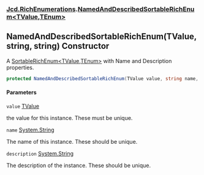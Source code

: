### [Jcd.RichEnumerations](Jcd.RichEnumerations.md 'Jcd.RichEnumerations').[NamedAndDescribedSortableRichEnum&lt;TValue,TEnum&gt;](Jcd.RichEnumerations.NamedAndDescribedSortableRichEnum_TValue,TEnum_.md 'Jcd.RichEnumerations.NamedAndDescribedSortableRichEnum<TValue,TEnum>')

## NamedAndDescribedSortableRichEnum(TValue, string, string) Constructor

A [SortableRichEnum&lt;TValue,TEnum&gt;](Jcd.RichEnumerations.SortableRichEnum_TValue,TEnum_.md 'Jcd.RichEnumerations.SortableRichEnum<TValue,TEnum>')  with Name and Description properties.

```csharp
protected NamedAndDescribedSortableRichEnum(TValue value, string name, string description);
```
#### Parameters

<a name='Jcd.RichEnumerations.NamedAndDescribedSortableRichEnum_TValue,TEnum_.NamedAndDescribedSortableRichEnum(TValue,string,string).value'></a>

`value` [TValue](Jcd.RichEnumerations.NamedAndDescribedSortableRichEnum_TValue,TEnum_.md#Jcd.RichEnumerations.NamedAndDescribedSortableRichEnum_TValue,TEnum_.TValue 'Jcd.RichEnumerations.NamedAndDescribedSortableRichEnum<TValue,TEnum>.TValue')

the value for this instance. These must be unique.

<a name='Jcd.RichEnumerations.NamedAndDescribedSortableRichEnum_TValue,TEnum_.NamedAndDescribedSortableRichEnum(TValue,string,string).name'></a>

`name` [System.String](https://docs.microsoft.com/en-us/dotnet/api/System.String 'System.String')

The name of this instance. These should be unique.

<a name='Jcd.RichEnumerations.NamedAndDescribedSortableRichEnum_TValue,TEnum_.NamedAndDescribedSortableRichEnum(TValue,string,string).description'></a>

`description` [System.String](https://docs.microsoft.com/en-us/dotnet/api/System.String 'System.String')

The description of the instance. These should be unique.